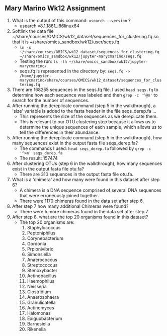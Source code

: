 
## Mary Marino Wk12 Assignment

1. What is the output of this command: `usearch --version` ?
	- usearch v8.1.1861_i86linux64
2. Softlink the data file ~/share/courses/OMICS/wk12_dataset/sequences_for_clustering.fq so that it is ~/share/omics_sandbox/wk12/user/seqs.fq
	- `ln -s ~/share/courses/OMICS/wk12_dataset/sequences_for_clustering.fq ~/share/omics_sandbox/wk12/jupyter-marycmarino/seqs.fq`
	- Testing the run: `ls -lh ~/share/omics_sandbox/wk12/jupyter-marycmarino/`
	- seqs.fq is represented in the directory by: `seqs.fq -> /home/jupyter-marycmarino/share/courses/OMICS/wk12_dataset/sequences_for_clustering.fq`
3. There are 168255 sequences in the seqs.fq file. I used `head seqs.fq` to determine how each sequence was labeled and then `grep -c '^@m'` to search for the number of sequences.
4. After running the dereplicate command (step 5 in the walkthrough), a 'size' variable is added to the fasta header in the file seqs_derep.fa ...
	- This represents the size of the sequences as we dereplicate them.
	- This is relevant to our OTU clustering step because it allows us to determine the unique sequences of each sample, which allows us to tell the differences in their abundance.
5. After running the dereplicate command (step 5 in the walkthrough), how many sequences exist in the output fasta file seqs_derep.fa?
	- The commands I used: `head seqs_derep.fa` followed by `grep -c '^>m' seqs_derep.fa`
	- The result: 157474
6. After clustering OTUs (step 6 in the walkthrough), how many sequences exist in the output fasta file otu.fa?
	- There are 310 sequences in the output fasta file otu.fa.
7. What is a 'chimera' and how many were found in this dataset after step 6?
	- A chimera is a DNA sequence comprised of several DNA sequences that were erroneously joined together.
	- There were 1170 chimeras found in the data set after step 6.
8. After step 7 how many additional Chimeras were found?
	- There were 5 more chimeras found in the data set after step 7.
9. After step 8, what are the top 20 organisms found in this dataset?
	- The top 20 organisms are:
		1. Staphylococcus
		2. Peptoniphilus
		3. Corynebacterium
		4. Gordonia
		5. Prpionivibrio
		6. Simonsiella
		7. Anaerococcus
		8. Streptococcus
		9. Stenoxybacter
		10. Actinobacillus
		11. Haemophilus
		12. Neisseria
		13. Clostridium
		14. Anaerosphaera
		15. Granulicatella
		16. Actinomyces
		17. Halomonas
		18. Exiguobacterium
		19. Barnesiella
		20. Rikenella
